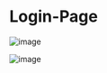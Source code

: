# Login-Page

![image](https://github.com/user-attachments/assets/7d946efa-2684-4d91-82f0-7443b057f5df)

![image](https://github.com/user-attachments/assets/e11cbdcb-6477-4ad9-a7eb-bd5747de2d8c)
